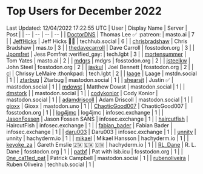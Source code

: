 # Top Users for December 2022
Last Updated: 12/04/2022 17:22:55 UTC
| User | Display Name | Server | Post |
| -- | -- | -- | -- |
| [DoctorDNS](https://masto.ai/@DoctorDNS) | Thomas Lee ✅ :patreon: | masto.ai | 7 |
| [JeffHicks](https://techhub.social/@JeffHicks) | Jeff Hicks 🐶🎼 | techhub.social | 6 |
| [chrisbradshaw](https://mas.to/@chrisbradshaw) | Chris Bradshaw | mas.to | 3 |
| [thedavecarroll](https://fosstodon.org/@thedavecarroll) | Dave Carroll | fosstodon.org | 3 |
| [Jpomfret](https://tech.lgbt/@Jpomfret) | Jess Pomfret :verified_gay: | tech.lgbt | 3 |
| [mortensummer](https://masto.ai/@mortensummer) | Tom Yates | masto.ai | 2 |
| [mdgrs](https://fosstodon.org/@mdgrs) | mdgrs | fosstodon.org | 2 |
| [jsteelkw](https://fosstodon.org/@jsteelkw) | John Steel | fosstodon.org | 2 |
| [jaykul](https://fosstodon.org/@jaykul) | Joel Bennett | fosstodon.org | 2 |
| [cl](https://tech.lgbt/@cl) | Chrissy LeMaire :thonkpad: | tech.lgbt | 2 |
| [laage](https://mstdn.social/@laage) | Laage | mstdn.social | 1 |
| [ztarbug](https://mastodon.social/@ztarbug) | Ztarbug | mastodon.social | 1 |
| [shearsjt](https://mastodon.social/@shearsjt) | Justin ✅ | mastodon.social | 1 |
| [mdowst](https://mastodon.social/@mdowst) | Matthew Dowst | mastodon.social | 1 |
| [dmstork](https://mastodon.social/@dmstork) |  | mastodon.social | 1 |
| [codykonior](https://mastodon.social/@codykonior) | Cody Konior | mastodon.social | 1 |
| [adamdriscoll](https://mastodon.social/@adamdriscoll) | Adam Driscoll | mastodon.social | 1 |
| [gioxx](https://mastodon.uno/@gioxx) | Gioxx | mastodon.uno | 1 |
| [ChaoticGood007](https://fosstodon.org/@ChaoticGood007) | ChaoticGood007 | fosstodon.org | 1 |
| [log4jmc](https://infosec.exchange/@log4jmc) | log4jmc | infosec.exchange | 1 |
| [JasonFossen](https://infosec.exchange/@JasonFossen) | Jason Fossen SANS | infosec.exchange | 1 |
| [haircutfish](https://infosec.exchange/@haircutfish) | HaircutFish | infosec.exchange | 1 |
| [fabian_bader](https://infosec.exchange/@fabian_bader) | Fabian Bader | infosec.exchange | 1 |
| [daru003](https://infosec.exchange/@daru003) | Daru003 | infosec.exchange | 1 |
| [unnity](https://hachyderm.io/@unnity) | unnity | hachyderm.io | 1 |
| [mikael](https://hachyderm.io/@mikael) | Mikael Hansson | hachyderm.io | 1 |
| [keyoke_za](https://hachyderm.io/@keyoke_za) | Gareth Emslie 🇿🇦 🇪🇦 🇨🇭 | hachyderm.io | 1 |
| [RL_Dane](https://fosstodon.org/@RL_Dane) | R. L. Dane | fosstodon.org | 1 |
| [patbf](https://fosstodon.org/@patbf) | Pat with lsb.icu | fosstodon.org | 1 |
| [0ne_ca11ed_pat](https://mastodon.social/@0ne_ca11ed_pat) | Patrick Campbell | mastodon.social | 1 |
| [rubenoliveira](https://techhub.social/@rubenoliveira) | Ruben Oliveira | techhub.social | 1 |
